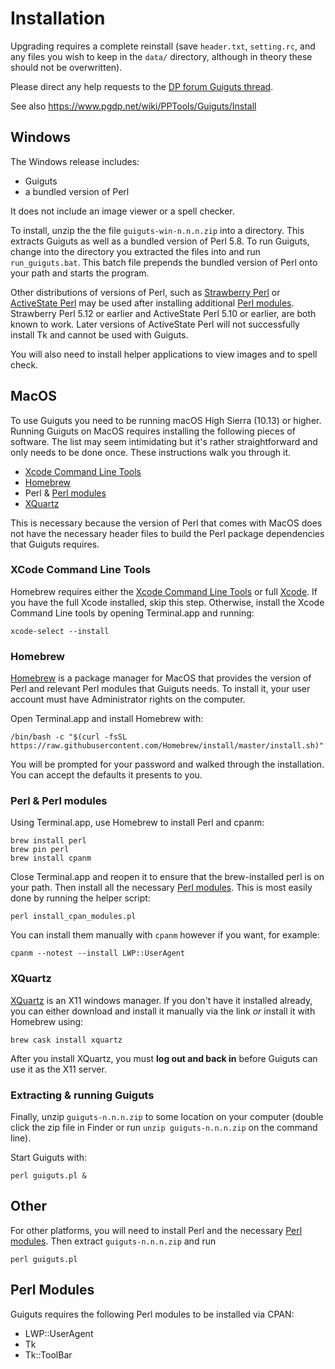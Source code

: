 # Installation

Upgrading requires a complete reinstall (save `header.txt`, `setting.rc`,
and any files you wish to keep in the `data/` directory, although in
theory these should not be overwritten).

Please direct any help requests to the
[DP forum Guiguts thread](https://www.pgdp.net/phpBB2/viewtopic.php?t=3075).

See also https://www.pgdp.net/wiki/PPTools/Guiguts/Install

## Windows

The Windows release includes:
* Guiguts
* a bundled version of Perl

It does not include an image viewer or a spell checker.

To install, unzip the the file `guiguts-win-n.n.n.zip` into a directory. This
extracts Guiguts as well as a bundled version of Perl 5.8. To run Guiguts, change
into the directory you extracted the files into and run `run_guiguts.bat`. This
batch file prepends the bundled version of Perl onto your path and starts the
program.

Other distributions of versions of Perl, such as
[Strawberry Perl](http://strawberryperl.com/) or
[ActiveState Perl](https://www.activestate.com/products/perl/) may be used
after installing additional [Perl modules](#perl-modules). Strawberry Perl 5.12
or earlier and ActiveState Perl 5.10 or earlier, are both known to work. Later
versions of ActiveState Perl will not successfully install Tk and cannot be used
with Guiguts.

You will also need to install helper applications to view images and to
spell check.

## MacOS

To use Guiguts you need to be running macOS High Sierra (10.13) or higher.
Running Guiguts on MacOS requires installing the following pieces of software.
The list may seem intimidating but it's rather straightforward and only needs
to be done once. These instructions walk you through it.

* [Xcode Command Line Tools](https://developer.apple.com/library/archive/technotes/tn2339/_index.html)
* [Homebrew](https://brew.sh/)
* Perl & [Perl modules](#perl-modules)
* [XQuartz](https://www.xquartz.org/)

This is necessary because the version of Perl that comes with MacOS does not
have the necessary header files to build the Perl package dependencies that
Guiguts requires.

### XCode Command Line Tools

Homebrew requires either the
[Xcode Command Line Tools](https://developer.apple.com/library/archive/technotes/tn2339/_index.html)
or full [Xcode](https://apps.apple.com/us/app/xcode/id497799835). If you
have the full Xcode installed, skip this step. Otherwise, install the Xcode
Command Line tools by opening Terminal.app and running:

```
xcode-select --install
```

### Homebrew

[Homebrew](https://brew.sh/) is a package manager for MacOS that provides the
version of Perl and relevant Perl modules that Guiguts needs. To install it,
your user account must have Administrator rights on the computer.

Open Terminal.app and install Homebrew with:

```
/bin/bash -c "$(curl -fsSL https://raw.githubusercontent.com/Homebrew/install/master/install.sh)"
```

You will be prompted for your password and walked through the installation.
You can accept the defaults it presents to you.

### Perl & Perl modules

Using Terminal.app, use Homebrew to install Perl and cpanm:

```
brew install perl
brew pin perl
brew install cpanm
```

Close Terminal.app and reopen it to ensure that the brew-installed perl is on
your path. Then install all the necessary [Perl modules](#perl-modules). This
is most easily done by running the helper script:

```
perl install_cpan_modules.pl
```

You can install them manually with `cpanm` however if you want, for example:
```
cpanm --notest --install LWP::UserAgent
```

### XQuartz

[XQuartz](https://www.xquartz.org/) is an X11 windows manager. If you don't
have it installed already, you can either download and install it manually
via the link _or_ install it with Homebrew using:

```
brew cask install xquartz
```

After you install XQuartz, you must **log out and back in** before Guiguts can
use it as the X11 server.

### Extracting & running Guiguts

Finally, unzip `guiguts-n.n.n.zip` to some location on your computer (double
click the zip file in Finder or run `unzip guiguts-n.n.n.zip` on the command
line).

Start Guiguts with:
```
perl guiguts.pl &
```

## Other

For other platforms, you will need to install Perl and the necessary
[Perl modules](#perl-modules). Then extract `guiguts-n.n.n.zip` and run
```
perl guiguts.pl
```

## Perl Modules

Guiguts requires the following Perl modules to be installed via CPAN:

* LWP::UserAgent
* Tk
* Tk::ToolBar
